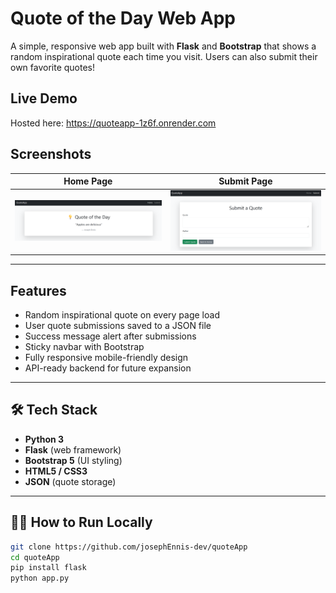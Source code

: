 # Quote of the Day Web App

A simple, responsive web app built with **Flask** and **Bootstrap** that shows a random inspirational quote each time you visit. Users can also submit their own favorite quotes!

## Live Demo
Hosted here: https://quoteapp-1z6f.onrender.com
## Screenshots

Home Page | Submit Page
:-------------------------:|:-------------------------:
![Home Screenshot](static/screenshots/home.png) | ![Submit Screenshot](static/screenshots/submit.png)

---

## Features

-  Random inspirational quote on every page load
-  User quote submissions saved to a JSON file
-  Success message alert after submissions
-  Sticky navbar with Bootstrap
-  Fully responsive mobile-friendly design
-  API-ready backend for future expansion

---

## 🛠 Tech Stack

- **Python 3**
- **Flask** (web framework)
- **Bootstrap 5** (UI styling)
- **HTML5 / CSS3**
- **JSON** (quote storage)

---

## 🧑‍💻 How to Run Locally

```bash
git clone https://github.com/josephEnnis-dev/quoteApp
cd quoteApp
pip install flask
python app.py